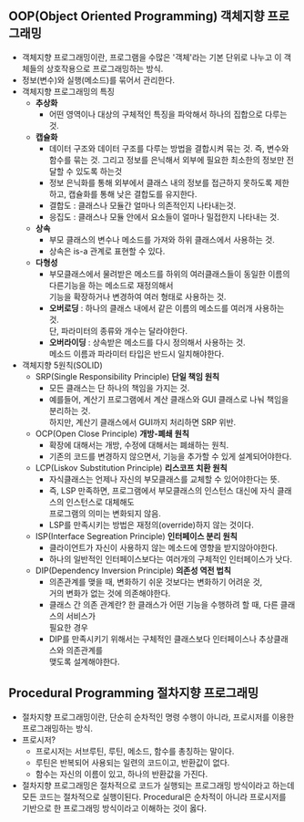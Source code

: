 ## OOP(Object Oriented Programming) 객체지향 프로그래밍
* 객체지향 프로그래밍이란, 프로그램을 수많은 '객체'라는 기본 단위로 나누고 이 객체들의 상호작용으로 프로그래밍하는 방식.
* 정보(변수)와 실행(메소드)를 묶어서 관리한다.
* 객체지향 프로그래밍의 특징
  - **추상화**
    + 어떤 영역이나 대상의 구체적인 특징을 파악해서 하나의 집합으로 다루는 것.
  - **캡슐화**
    + 데이터 구조와 데이터 구조를 다루는 방법을 결합시켜 묶는 것. 즉, 변수와 함수를 묶는 것. 그리고 정보를 은닉해서 외부에 필요한 최소한의 정보만 전달할 수 있도록 하는것
    + 정보 은닉화를 통해 외부에서 클래스 내의 정보를 접근하지 못하도록 제한하고, 캡슐화를 통해 낮은 결합도를 유지한다.
    + 결합도 : 클래스나 모듈간 얼마나 의존적인지 나타내는것.
    + 응집도 : 클래스나 모듈 안에서 요소들이 얼마나 밀접한지 나타내는 것.
  - **상속**
    + 부모 클래스의 변수나 메소드를 가져와 하위 클래스에서 사용하는 것.
    + 상속은 is-a 관계로 표현할 수 있다.
  - **다형성**
    + 부모클래스에서 물려받은 메소드를 하위의 여러클래스들이 동일한 이름의 다른기능을 하는 메소드로 재정의해서  
      기능을 확장하거나 변경하여 여러 형태로 사용하는 것.
    + **오버로딩** : 하나의 클래스 내에서 같은 이름의 메소드를 여러개 사용하는 것.  
      단, 파라미터의 종류와 개수는 달라야한다.
    + **오버라이딩** : 상속받은 메소드를 다시 정의해서 사용하는 것.  
      메소드 이름과 파라미터 타입은 반드시 일치해야한다.
* 객체지향 5원칙(SOLID)
  - SRP(Single Responsibility Principle) **단일 책임 원칙**
    + 모든 클래스는 단 하나의 책임을 가지는 것.
    + 예를들어, 계산기 프로그램에서 계산 클래스와 GUI 클래스로 나눠 책임을 분리하는 것.  
      하지만, 계산기 클래스에서 GUI까지 처리하면 SRP 위반.
  - OCP(Open Close Principle) **개방-폐쇄 원칙**
    + 확장에 대해서는 개방, 수정에 대해서는 폐쇄하는 원칙.
    + 기존의 코드를 변경하지 않으면서, 기능을 추가할 수 있게 설계되어야한다.
  - LCP(Liskov Substitution Principle) **리스코프 치환 원칙**
    + 자식클래스는 언제나 자신의 부모클래스를 교체할 수 있어야한다는 뜻.
    + 즉, LSP 만족하면, 프로그램에서 부모클래스의 인스턴스 대신에 자식 클래스의 인스턴스로 대체해도  
      프로그램의 의미는 변화되지 않음.
    + LSP를 만족시키는 방법은 재정의(override)하지 않는 것이다.
  - ISP(Interface Segreation Principle) **인터페이스 분리 원칙**
    + 클라이언트가 자신이 사용하지 않는 메소드에 영향을 받지않아야한다.
    + 하나의 일반적인 인터페이스보다는 여러개의 구체적인 인터페이스가 낫다.
  - DIP(Dependency Inversion Principle) **의존성 역전 법칙**
    + 의존관계를 맺을 때, 변화하기 쉬운 것보다는 변화하기 어려운 것,  
      거의 변화가 없는 것에 의존해야한다.
    + 클래스 간 의존 관계란? 한 클래스가 어떤 기능을 수행하려 할 때, 다른 클래스의 서비스가  
      필요한 경우
    + DIP를 만족시키기 위해서는 구체적인 클래스보다 인터페이스나 추상클래스와 의존관계를   
      맺도록 설계해야한다.

## Procedural Programming 절차지향 프로그래밍
* 절차지향 프로그래밍이란, 단순히 순차적인 명령 수행이 아니라, 프로시저를 이용한 프로그래밍하는 방식.
* 프로시저?
  - 프로시저는 서브루틴, 루틴, 메소드, 함수를 총칭하는 말이다.
  - 루틴은 반복되어 사용되는 일련의 코드이고, 반환값이 없다.
  - 함수는 자신의 이름이 있고, 하나의 반환값을 가진다.
* 절차지향 프로그래밍은 절차적으로 코드가 실행되는 프로그래밍 방식이라고 하는데 모든 코드는 절차적으로 실행이된다.
Procedural은 순차적이 아니라 프로시저를 기반으로 한 프로그래밍 방식이라고 이해하는 것이 옳다.
